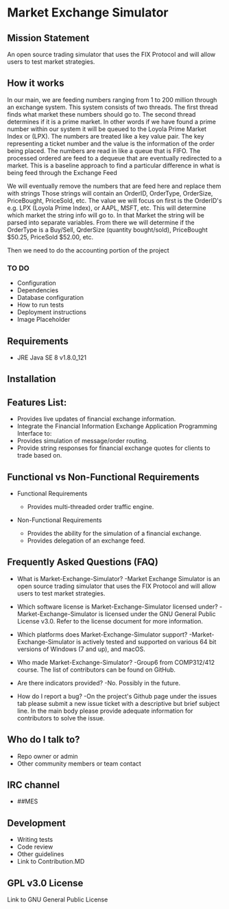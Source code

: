 # Market Exchange Simulator #

##  Mission Statement ##

An open source trading simulator that uses the FIX Protocol and will allow users to test market strategies.

## How it works ## 
In our main, we are feeding numbers ranging from 1 to 200 million through an exchange system. This system consists of two threads. The first thread finds what market these numbers should go to. The second thread determines if it is a prime market. In other words if we have found a prime number within our system it will be queued to the Loyola Prime Market Index or (LPX). The numbers are treated like a key value pair. The key representing a ticket number and the value is the information of the order being placed. The numbers are read in like a queue that is FIFO. The processed ordered are feed to a dequeue that are eventually redirected to a market. This is a baseline approach to find a particular difference in what is being feed through the Exchange Feed

We will eventually remove the numbers that are feed here and replace them with strings
Those strings will contain an OrderID, OrderType, OrderSize, PriceBought, PriceSold, etc.
The value we will focus on first is the OrderID's e.g. LPX (Loyola Prime Index), or AAPL, MSFT, etc. This will determine which market the string info will go to. In that Market the string will be parsed into separate variables. From there we will determine if the OrderType is a Buy/Sell, QrderSize (quantity bought/sold), PriceBought $50.25, PriceSold $52.00, etc.

Then we need to do the accounting portion of the project



### TO DO ###

* Configuration
* Dependencies
* Database configuration
* How to run tests
* Deployment instructions
* Image Placeholder

## Requirements ## 

* JRE Java SE 8 v1.8.0_121

	
## Installation ##







## Features List: ##

* Provides live updates of financial exchange information.
* Integrate the Financial Information Exchange Application Programming Interface to:
* Provides simulation of message/order routing.
* Provide string responses for financial exchange quotes for clients to trade based on.

## Functional vs Non-Functional Requirements ##

* Functional Requirements
	- Provides multi-threaded order traffic engine.
		
* Non-Functional Requirements
	- Provides the ability for the simulation of a financial exchange.
	- Provides delegation of an exchange feed.

## Frequently Asked Questions (FAQ) ##
* What is Market-Exchange-Simulator?	-Market Exchange Simulator is an open source trading simulator that uses the FIX Protocol and will allow users to test market strategies.

* Which software license is Market-Exchange-Simulator licensed under?	-Market-Exchange-Simulator is licensed under the GNU General Public License v3.0. Refer to the license document for more information.

* Which platforms does Market-Exchange-Simulator support?	-Market-Exchange-Simulator is actively tested and supported on various 64 bit versions of Windows (7 and up), and macOS.

* Who made Market-Exchange-Simulator? 	-Group6 from COMP312/412 course. The list of contributors can be found on GitHub.

* Are there indicators provided?	-No. Possibly in the future.

* How do I report a bug?	-On the project's Github page under the issues tab please submit a new issue ticket with a 	descriptive but brief subject line. In the main body please provide adequate information for contributors to solve the issue.

## Who do I talk to? ##

* Repo owner or admin
* Other community members or team contact


## IRC channel ##

* ##MES

## Development ##

* Writing tests
* Code review
* Other guidelines
* Link to Contribution.MD

## GPL v3.0 License ##

Link to GNU General Public License
